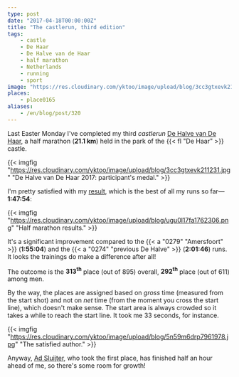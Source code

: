```yaml
---
type: post
date: "2017-04-18T00:00:00Z"
title: "The castlerun, third edition"
tags:
    - castle
    - De Haar
    - De Halve van de Haar
    - half marathon
    - Netherlands
    - running
    - sport
image: "https://res.cloudinary.com/yktoo/image/upload/blog/3cc3gtxevk211231.jpg"
places:
    - place0165
aliases:
    - /en/blog/post/320
---
```


Last Easter Monday I've completed my third *castlerun* [De Halve van De Haar](http://www.dehalvevandehaar.nl/), a half marathon (**21.1 km**) held in the park of the {{< fl "De Haar" >}} castle.

<!--more-->

{{< imgfig "https://res.cloudinary.com/yktoo/image/upload/blog/3cc3gtxevk211231.jpg" "De Halve van De Haar 2017: participant's medal." >}}

I'm pretty satisfied with my [result](https://evenementen.uitslagen.nl/2017/dehalvevandehaar/details.php?s=380), which is the best of all my runs so far—**1:47:54**:

{{< imgfig "https://res.cloudinary.com/yktoo/image/upload/blog/ugu0l17fa1762306.png" "Half marathon results." >}}

It's a significant improvement compared to the {{< a "0279" "Amersfoort" >}} (**1:55:04**) and the {{< a "0274" "previous De Halve" >}} (**2:01:46**) runs. It looks the trainings do make a difference after all!

The outcome is the **313<sup>th</sup>** place (out of 895) overall, **292<sup>th</sup>** place (out of 611) among men.

By the way, the places are assigned based on *gross* time (measured from the start shot) and not on *net* time (from the moment you cross the start line), which doesn't make sense. The start area is always crowded so it takes a while to reach the start line. It took me 33 seconds, for instance.

{{< imgfig "https://res.cloudinary.com/yktoo/image/upload/blog/5n59m6drp7961978.jpg" "The satisfied author." >}}

Anyway, [Ad Sluijter](https://evenementen.uitslagen.nl/2017/dehalvevandehaar/details.php?s=4), who took the first place, has finished half an hour ahead of me, so there's some room for growth!
